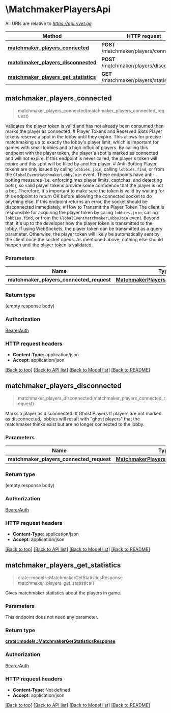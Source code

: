 # \MatchmakerPlayersApi

All URIs are relative to *https://api.rivet.gg*

Method | HTTP request | Description
------------- | ------------- | -------------
[**matchmaker_players_connected**](MatchmakerPlayersApi.md#matchmaker_players_connected) | **POST** /matchmaker/players/connected | 
[**matchmaker_players_disconnected**](MatchmakerPlayersApi.md#matchmaker_players_disconnected) | **POST** /matchmaker/players/disconnected | 
[**matchmaker_players_get_statistics**](MatchmakerPlayersApi.md#matchmaker_players_get_statistics) | **GET** /matchmaker/players/statistics | 



## matchmaker_players_connected

> matchmaker_players_connected(matchmaker_players_connected_request)


Validates the player token is valid and has not already been consumed then marks the player as connected.  # Player Tokens and Reserved Slots  Player tokens reserve a spot in the lobby until they expire. This allows for precise matchmaking up to exactly the lobby's player limit, which is important for games with small lobbies and a high influx of players. By calling this endpoint with the player token, the player's spot is marked as connected and will not expire. If this endpoint is never called, the player's token will expire and this spot will be filled by another player.  # Anti-Botting  Player tokens are only issued by caling `lobbies.join`, calling `lobbies.find`, or from the `GlobalEventMatchmakerLobbyJoin` event. These endpoints have anti-botting measures (i.e. enforcing max player limits, captchas, and detecting bots), so valid player tokens provide some confidence that the player is not a bot. Therefore, it's important to make sure the token is valid by waiting for this endpoint to return OK before allowing the connected socket to do anything else. If this endpoint returns an error, the socket should be disconnected immediately.  # How to Transmit the Player Token  The client is responsible for acquiring the player token by caling `lobbies.join`, calling `lobbies.find`, or from the `GlobalEventMatchmakerLobbyJoin` event. Beyond that, it's up to the developer how the player token is transmitted to the lobby. If using WebSockets, the player token can be transmitted as a query parameter. Otherwise, the player token will likely be automatically sent by the client once the socket opens. As mentioned above, nothing else should happen until the player token is validated.

### Parameters


Name | Type | Description  | Required | Notes
------------- | ------------- | ------------- | ------------- | -------------
**matchmaker_players_connected_request** | [**MatchmakerPlayersConnectedRequest**](MatchmakerPlayersConnectedRequest.md) |  | [required] |

### Return type

 (empty response body)

### Authorization

[BearerAuth](../README.md#BearerAuth)

### HTTP request headers

- **Content-Type**: application/json
- **Accept**: application/json

[[Back to top]](#) [[Back to API list]](../README.md#documentation-for-api-endpoints) [[Back to Model list]](../README.md#documentation-for-models) [[Back to README]](../README.md)


## matchmaker_players_disconnected

> matchmaker_players_disconnected(matchmaker_players_connected_request)


Marks a player as disconnected. # Ghost Players If players are not marked as disconnected, lobbies will result with \"ghost players\" that the matchmaker thinks exist but are no longer connected to the lobby.

### Parameters


Name | Type | Description  | Required | Notes
------------- | ------------- | ------------- | ------------- | -------------
**matchmaker_players_connected_request** | [**MatchmakerPlayersConnectedRequest**](MatchmakerPlayersConnectedRequest.md) |  | [required] |

### Return type

 (empty response body)

### Authorization

[BearerAuth](../README.md#BearerAuth)

### HTTP request headers

- **Content-Type**: application/json
- **Accept**: application/json

[[Back to top]](#) [[Back to API list]](../README.md#documentation-for-api-endpoints) [[Back to Model list]](../README.md#documentation-for-models) [[Back to README]](../README.md)


## matchmaker_players_get_statistics

> crate::models::MatchmakerGetStatisticsResponse matchmaker_players_get_statistics()


Gives matchmaker statistics about the players in game.

### Parameters

This endpoint does not need any parameter.

### Return type

[**crate::models::MatchmakerGetStatisticsResponse**](MatchmakerGetStatisticsResponse.md)

### Authorization

[BearerAuth](../README.md#BearerAuth)

### HTTP request headers

- **Content-Type**: Not defined
- **Accept**: application/json

[[Back to top]](#) [[Back to API list]](../README.md#documentation-for-api-endpoints) [[Back to Model list]](../README.md#documentation-for-models) [[Back to README]](../README.md)

